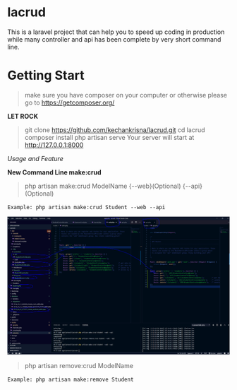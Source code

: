 # lacrud
This is a laravel project that can help you to speed up coding in production while many controller and api has been complete by very short command line.

# Getting Start
> make sure you have composer on your computer or otherwise please go to https://getcomposer.org/

**LET ROCK**

> git clone https://github.com/kechankrisna/lacrud.git
> cd lacrud
> composer install
> php artisan serve
> Your server will start at http://127.0.0.1:8000

*Usage and Feature*

**New Command Line make:crud**

> php artisan make:crud ModelName {--web}(Optional) {--api}(Optional)
```
Example: php artisan make:crud Student --web --api
```
![Screenshot](https://raw.githubusercontent.com/kechankrisna/lacrud/master/screens/screenshot1.png)

> php artisan remove:crud ModelName
```
Example: php artisan make:remove Student
```